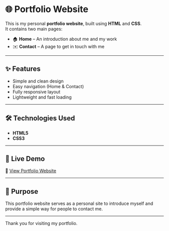 # 🌐 Portfolio Website  

This is my personal **portfolio website**, built using **HTML** and **CSS**.  
It contains two main pages:  
- 🏠 **Home** – An introduction about me and my work  
- ✉️ **Contact** – A page to get in touch with me  
---

## ✨ Features  
- Simple and clean design  
- Easy navigation (Home & Contact)  
- Fully responsive layout  
- Lightweight and fast loading  

---

## 🛠️ Technologies Used  
- **HTML5**  
- **CSS3**  

---

## 🚀 Live Demo  
🔗 [View Portfolio Website]([link](https://snehameganathan.github.io/portfolio_simple_website/)) <!-- Replace with your live link -->

---

## 📌 Purpose  
This portfolio website serves as a personal site to introduce myself and provide a simple way for people to contact me.  

---
Thank you for visiting my portfolio.
